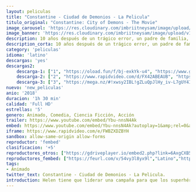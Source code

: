 ```yaml
---
layout: peliculas
title: "Constantine - Ciudad de Demonios - La Pelicula"
titulo_original: "Constantine: City of Demons - The Movie"
image_carousel: 'https://res.cloudinary.com/imbriitneysam/image/upload/v1542222115/constatine-poster-min.jpg'
image_banner: 'https://res.cloudinary.com/imbriitneysam/image/upload/v1542222115/constatine-banner-min.jpg'
description: 10 años después de un trágico error, un padre de familia, Chas, y un detective, John Constantine, intentan curar a la hija de Chas, Trish, de un misterioso coma. Con la ayuda de la Enfermera Pesadilla, la influyente Reina de los Ángeles y el brutal dios azteca Mictlantecuhtli, la pareja tendrá que enfrentarse al demonio Beroul para salvar el alma de Trish.
description_corta: 10 años después de un trágico error, un padre de familia, Chas, y un detective, John Constantine, intentan curar a la hija de Chas, Trish, de un misterioso coma. Con la ayuda de la Enfermera Pesadilla, la influyente Reina de los Ángeles..
category: 'peliculas'
idioma: 'latino'
descargas: 'yes'
descargas2:
    descarga-1: ["1", "https://oload.fun/f/bj-exkYk-u4", "https://www.google.com/s2/favicons?domain=openload.co","OpenLoad","https://res.cloudinary.com/imbriitneysam/image/upload/v1541473684/mexico.png", "Latino", "Full HD"]
    descarga-2: ["2", "https://www.rapidvideo.com/d/FX42ABEAUB", "https://www.google.com/s2/favicons?domain=www.rapidvideo.com","RapidVideo","https://res.cloudinary.com/imbriitneysam/image/upload/v1541473684/mexico.png", "Latino", "Full HD"]
    descarga-3: ["3", "https://mega.nz/#!xwsy2IBL!gZLuQpJlHy_iv-L7gUY4Iw1M7U1I8ocmgiCK4cERd-E", "https://www.google.com/s2/favicons?domain=mega.nz","Mega","https://res.cloudinary.com/imbriitneysam/image/upload/v1541473684/mexico.png", "Latino", "Full HD"]
nuevo: 'new_peliculas'
anio: '2018'
duracion: '1h 30 min'
calidad: 'Full HD'
estrellas: '5'
genero: Animado, Comedia, Ciencia Ficción, Acción
trailer: https://www.youtube.com/embed/Ybu-nnsN4Ak
embed: https://www.youtube.com/embed/Ybu-nnsN4Ak?autoplay=1&amp;rel=0&amp;hd=1&border=0&wmode=opaque&enablejsapi=1&modestbranding=1&controls=1&showinfo=0
iframe: https://www.rapidvideo.com/e/FWBZXDZBYH
sandbox: allow-same-origin allow-forms
reproductor: 'fembed'
clasificacion: '+5'
reproductores_otros: ["https://gdriveplayer.io/embed2.php?link=6AxgCXB5JUFb8%252FuqjjP5sgjVJv1ZMuBG8ay5kNFJdypWLv4R7Pa4vcbjjr2t6%252F4mGY8OcuwR4cUc9eg2C8PPfnsCc8K6CT1QyfDAs0KT9dYA3qTWtHWo40H%252BX4jYD96wQhuAS%252Btv59iFpCYJmq1FWs1Mi3PGIQk%252BZm0rRjEM2IHXKskj6jkk%252ByYxYZHKhMzRRvr%252FuT%252F8gJUZlIhdFKjVLp","Latino","https://movcloud.net/embed/pv-fZSdysxYK","Latino","https://mstream.website/0da2z5vbx2ua","Latino","https://www.zembed.to/public/dist/asteroid.html?id=f58eebbee28e89cd0e3b505274d32197&title=Constantine:%20City%20of%20Demons%20The%20Movie","Latino"]
reproductores_fembed: ["https://feurl.com/v/54vy3l8yx9l","Latino","https://feurl.com/v/4d9j0rxjyo1","Latino","https://feurl.com/v/3znegsmjmpwk2k5","Latino"]
tags:
- Animado
twitter_text: Constantine - Ciudad de Demonios - La Pelicula.
introduction: Helen tiene que liderar una campaña para que los superhéroes regresen, mientras Bob vive su vida normal con Violet, Dash y el bebé Jack-Jack —cuyos superpoderes descubriremos.
---
```












